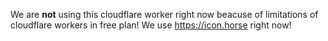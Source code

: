 We are **not** using this cloudflare worker right now beacuse of limitations of cloudflare workers in free plan!
We use https://icon.horse right now!

